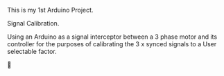 This is my 1st Arduino Project.

Signal Calibration.

Using an Arduino as a signal interceptor between a 3 phase motor and its controller for the purposes of calibrating the 3 x synced signals to a User selectable factor.

:sparkling_heart:
